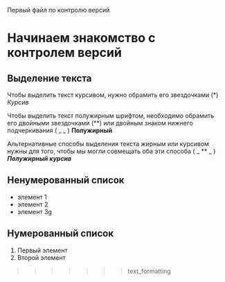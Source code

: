 Первый файл по контролю версий

Начинаем знакомство с контролем версий
=======
## Выделение текста

Чтобы выделить текст курсивом, нужно обрамить его звездочками (*) *Курсив*

Чтобы выделить текст полужирным шрифтом, необходимо обрамить его двойными звездочками (**) или двойным знаком нижнего подчеркивания ( _ _ ) **Полужирный**

Альтернативные способы выделения текста жирным или курсивом нужны для того, чтобы мы могли совмещать оба эти способа ( _ ** _ )  _**Полужирный курсив**_

## Ненумерованный список

* элемент 1
* элемент 2
* элемент 3g

## Нумерованный список

1. Первый элемент
2. Второй элемент
>>>>>>> text_formatting
